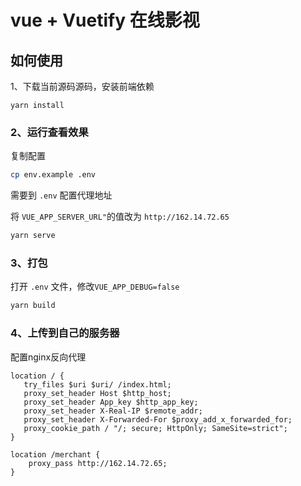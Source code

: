 # vue +  Vuetify 在线影视

## 如何使用

1、下载当前源码源码，安装前端依赖
```
yarn install
```

### 2、运行查看效果
复制配置

```bash
cp env.example .env
```

需要到 `.env` 配置代理地址

将 `VUE_APP_SERVER_URL"`的值改为 `http://162.14.72.65`

```bash
yarn serve
```

### 3、打包
打开 `.env` 文件，修改`VUE_APP_DEBUG=false`

```bash
yarn build
```

### 4、上传到自己的服务器
配置nginx反向代理
```nginx
location / {
   try_files $uri $uri/ /index.html;
   proxy_set_header Host $http_host;
   proxy_set_header App_key $http_app_key;
   proxy_set_header X-Real-IP $remote_addr;
   proxy_set_header X-Forwarded-For $proxy_add_x_forwarded_for;
   proxy_cookie_path / "/; secure; HttpOnly; SameSite=strict";
}

location /merchant {
    proxy_pass http://162.14.72.65;
}
```

